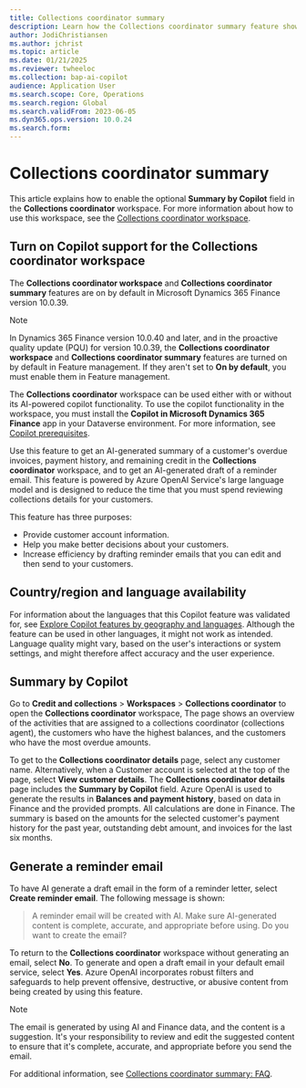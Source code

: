 ```yaml
---
title: Collections coordinator summary
description: Learn how the Collections coordinator summary feature shows AI-generated text in the Summary by Copilot field in the Collections coordinator workspace.
author: JodiChristiansen
ms.author: jchrist
ms.topic: article
ms.date: 01/21/2025
ms.reviewer: twheeloc
ms.collection: bap-ai-copilot
audience: Application User
ms.search.scope: Core, Operations
ms.search.region: Global
ms.search.validFrom: 2023-06-05
ms.dyn365.ops.version: 10.0.24
ms.search.form:    
---
```


# Collections coordinator summary

This article explains how to enable the optional **Summary by Copilot** field in the **Collections coordinator** workspace. For more information about how to use this workspace, see the [Collections coordinator workspace](collectionsworkspace.md).

## Turn on Copilot support for the Collections coordinator workspace

The **Collections coordinator workspace** and **Collections coordinator summary** features are on by default in Microsoft Dynamics 365 Finance version 10.0.39. 

> [!NOTE]
> In Dynamics 365 Finance version 10.0.40 and later, and in the proactive quality update (PQU) for version 10.0.39, the **Collections coordinator workspace** and **Collections coordinator summary** features are turned on by default in Feature management. If they aren't set to **On by default**, you must enable them in Feature management.

The **Collections coordinator** workspace can be used either with or without its AI-powered copilot functionality. To use the copilot functionality in the workspace, you must install the **Copilot in Microsoft Dynamics 365 Finance** app in your Dataverse environment. For more information, see [Copilot prerequisites](Enable-copilot-in-finance.md).

Use this feature to get an AI-generated summary of a customer's overdue invoices, payment history, and remaining credit in the **Collections coordinator** workspace, and to get an AI-generated draft of a reminder email. This feature is powered by Azure OpenAI Service's large language model and is designed to reduce the time that you must spend reviewing collections details for your customers. 

This feature has three purposes:

- Provide customer account information.
- Help you make better decisions about your customers.
- Increase efficiency by drafting reminder emails that you can edit and then send to your customers.

## Country/region and language availability

For information about the languages that this Copilot feature was validated for, see [Explore Copilot features by geography and languages](https://go.microsoft.com/fwlink/?linkid=2270154). Although the feature can be used in other languages, it might not work as intended. Language quality might vary, based on the user's interactions or system settings, and might therefore affect accuracy and the user experience. 

## Summary by Copilot

Go to **Credit and collections** \> **Workspaces** \> **Collections coordinator** to open the **Collections coordinator** workspace, The page shows an overview of the activities that are assigned to a collections coordinator (collections agent), the customers who have the highest balances, and the customers who have the most overdue amounts.

To get to the **Collections coordinator details** page, select any customer name. Alternatively, when a Customer account is selected at the top of the page, select **View customer details**. The **Collections coordinator details** page includes the **Summary by Copilot** field. Azure OpenAI is used to generate the results in **Balances and payment history**, based on data in Finance and the provided prompts. All calculations are done in Finance. The summary is based on the amounts for the selected customer's payment history for the past year, outstanding debt amount, and invoices for the last six months.

## Generate a reminder email

To have AI generate a draft email in the form of a reminder letter, select **Create reminder email**. The following message is shown:

> A reminder email will be created with AI. Make sure AI-generated content is complete, accurate, and appropriate before using. Do you want to create the email?

To return to the **Collections coordinator** workspace without generating an email, select **No**. To generate and open a draft email in your default email service, select **Yes**. Azure OpenAI incorporates robust filters and safeguards to help prevent offensive, destructive, or abusive content from being created by using this feature.

> [!NOTE]
> The email is generated by using AI and Finance data, and the content is a suggestion. It's your responsibility to review and edit the suggested content to ensure that it's complete, accurate, and appropriate before you send the email.

For additional information, see [Collections coordinator summary: FAQ](collections-coordinator-summary-faq.md).
 
